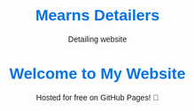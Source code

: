 # Mearns Detailers
Detailing website
<!DOCTYPE html>
<html lang="en">
<head>
    <meta charset="UTF-8">
    <meta name="viewport" content="width=device-width, initial-scale=1.0">
    <title>My GitHub Website</title>
    <style>
        body { font-family: Arial, sans-serif; text-align: center; padding: 50px; }
        h1 { color: #0073e6; }
    </style>
</head>
<body>
    <h1>Welcome to My Website</h1>
    <p>Hosted for free on GitHub Pages! 🚀</p>
</body>
</html>
